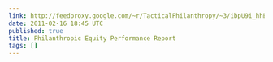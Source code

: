 ```yaml
---
link: http://feedproxy.google.com/~r/TacticalPhilanthropy/~3/ibpU9i_hhEQ/philanthropic-equity-performance-report
date: 2011-02-16 18:45 UTC
published: true
title: Philanthropic Equity Performance Report
tags: []
---
```




